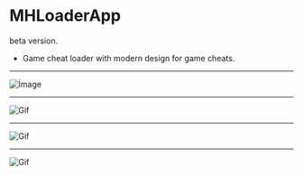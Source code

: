 # MHLoaderApp
beta version.
* Game cheat loader with modern design for game cheats.
------------

![İmage](https://i.hizliresim.com/iUczNx.png)

------------

![Gif](https://i.hizliresim.com/z5WIDW.png)

------------

![Gif](https://i.hizliresim.com/4XTEfl.gif)

------------

![Gif](https://i.hizliresim.com/4XTEfl.gif)

